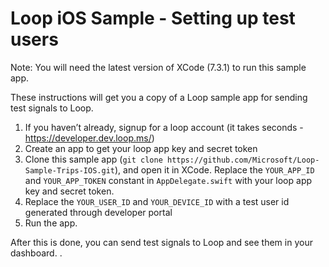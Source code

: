 # Loop iOS Sample - Setting up test users

Note: You will need the latest version of XCode (7.3.1) to run this sample app. 

These instructions will get you a copy of a Loop sample app for sending test signals to Loop.

1. If you haven’t already, signup for a loop account (it takes seconds - https://developer.dev.loop.ms/) 
2. Create an app to get your loop app key and secret token
3. Clone this sample app (`git clone https://github.com/Microsoft/Loop-Sample-Trips-IOS.git`), and open it in XCode. Replace the `YOUR_APP_ID` and `YOUR_APP_TOKEN` constant in `AppDelegate.swift` with your loop app key and secret token. 
4. Replace the `YOUR_USER_ID` and `YOUR_DEVICE_ID` with a test user id generated through developer portal
5. Run the app. 

After this is done, you can send test signals to Loop and see them in your dashboard.
. 
